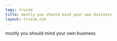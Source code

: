 ```yaml
---
tags: truism
title: mostly you should mind your own business
layout: truism.njk
---
```


mostly you should mind your own business